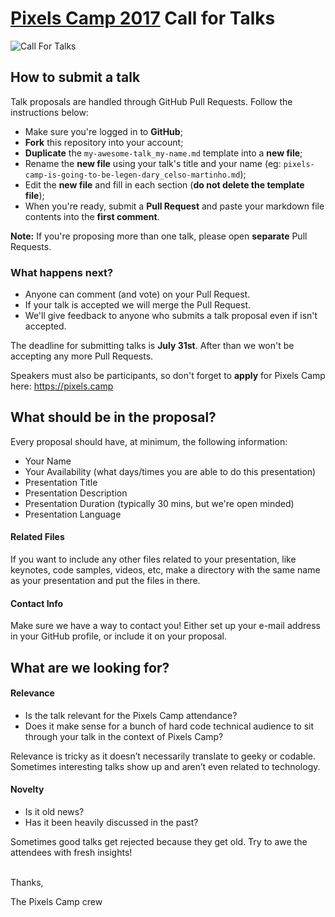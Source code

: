 # [Pixels Camp 2017](https://pixels.camp) Call for Talks

![Call For Talks](https://raw.githubusercontent.com/PixelsCamp/talks/master/img/call_for_talks.jpg)


## How to submit a talk

Talk proposals are handled through GitHub Pull Requests. Follow the instructions below:

* Make sure you're logged in to **GitHub**;
* **Fork** this repository into your account;
* **Duplicate** the `my-awesome-talk_my-name.md` template into a **new file**;
* Rename the **new file** using your talk's title and your name
(eg: `pixels-camp-is-going-to-be-legen-dary_celso-martinho.md`);
* Edit the **new file** and fill in each section (**do not delete the template file**);
* When you're ready, submit a **Pull Request** and paste your markdown file contents into the **first comment**.

**Note:** If you're proposing more than one talk, please open **separate** Pull Requests.

### What happens next?

* Anyone can comment (and vote) on your Pull Request.
* If your talk is accepted we will merge the Pull Request.
* We'll give feedback to anyone who submits a talk proposal even if isn't accepted.

The deadline for submitting talks is **July 31st**. After than we won't be accepting any more Pull Requests.

Speakers must also be participants, so don't forget to **apply** for Pixels Camp here: https://pixels.camp


## What should be in the proposal?

Every proposal should have, at minimum, the following information:

* Your Name
* Your Availability (what days/times you are able to do this presentation)
* Presentation Title
* Presentation Description
* Presentation Duration (typically 30 mins, but we're open minded)
* Presentation Language


#### Related Files

If you want to include any other files related to your presentation, like keynotes, code samples, videos, etc, make a directory with the same name as your presentation and put the files in there.

#### Contact Info

Make sure we have a way to contact you! Either set up your e-mail address in your GitHub profile, or include it on your proposal.


## What are we looking for?

#### Relevance

* Is the talk relevant for the Pixels Camp attendance?
* Does it make sense for a bunch of hard code technical audience to sit through your talk in the context of Pixels Camp?

Relevance is tricky as it doesn’t necessarily translate to geeky or codable. Sometimes interesting talks show up and aren’t even related to technology.

#### Novelty

* Is it old news?
* Has it been heavily discussed in the past?

Sometimes good talks get rejected because they get old. Try to awe the attendees with fresh insights!

<br>
Thanks,

The Pixels Camp crew
